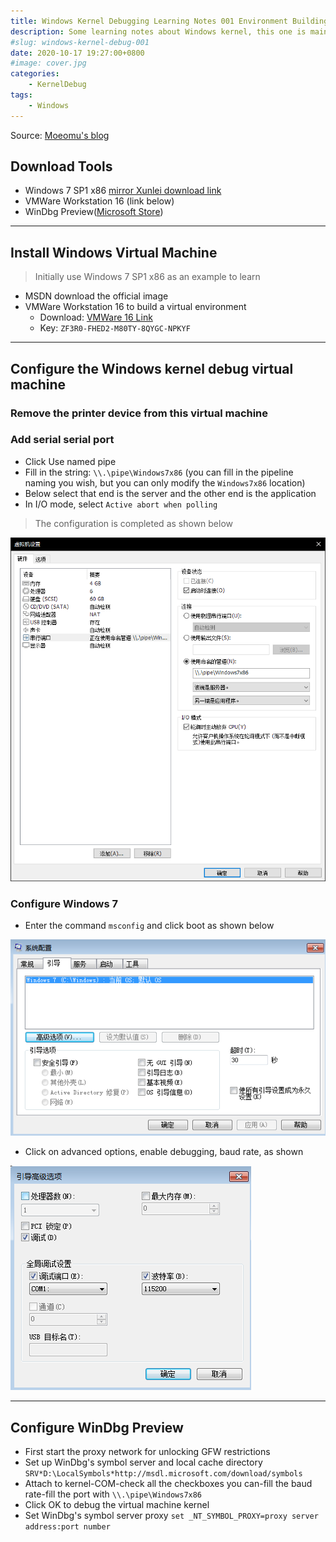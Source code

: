 ```yaml
---
title: Windows Kernel Debugging Learning Notes 001 Environment Building
description: Some learning notes about Windows kernel, this one is mainly about environment building
#slug: windows-kernel-debug-001
date: 2020-10-17 19:27:00+0800
#image: cover.jpg
categories:
    - KernelDebug
tags:
    - Windows
---
```


Source: [Moeomu's blog](/posts/windows-kernel-debugging-learning-notes-001-environment-building/)

## Download Tools

- Windows 7 SP1 x86 [mirror Xunlei download link](thunder://QUFlZDJrOi8vfGZpbGV8Y25fd2luZG93c183X3VsdGltYXRlX3dpdGhfc3AxX3g4Nl9kdmRfdV82Nzc0ODYuaXNvfDI2NTMyNzYxNjB8NzUwM0U0QjlCODczOERGQ0I5NTg3MjQ0NUM3MkFFRkJ8L1pa)
- VMWare Workstation 16 (link below)
- WinDbg Preview([Microsoft Store](https://www.microsoft.com/zh-cn/p/windbg-preview/9pgjgd53tn86))

---

## Install Windows Virtual Machine

> Initially use Windows 7 SP1 x86 as an example to learn

- MSDN download the official image
- VMWare Workstation 16 to build a virtual environment
  - Download: [VMWare 16 Link](https://www.vmware.com/go/getworkstation-win)
  - Key: `ZF3R0-FHED2-M80TY-8QYGC-NPKYF`

---

## Configure the Windows kernel debug virtual machine

### Remove the printer device from this virtual machine

### Add serial serial port

- Click Use named pipe
- Fill in the string: `\\.\pipe\Windows7x86` (you can fill in the pipeline naming you wish, but you can only modify the `Windows7x86` location)
- Below select that end is the server and the other end is the application
- In I/O mode, select `Active abort when polling`

> The configuration is completed as shown below

![Virtual Machine Configuration Diagram](Virtual%20Machine%20Configuration%20Diagram.png.png)

### Configure Windows 7

- Enter the command `msconfig` and click boot as shown below

![boot](boot.png)
  
- Click on advanced options, enable debugging, baud rate, as shown

![advanced-options](advanced-options.png)

---

## Configure WinDbg Preview

- First start the proxy network for unlocking GFW restrictions
- Set up WinDbg's symbol server and local cache directory `SRV*D:\LocalSymbols*http://msdl.microsoft.com/download/symbols`
- Attach to kernel-COM-check all the checkboxes you can-fill the baud rate-fill the port with `\\.\pipe\Windows7x86`
- Click OK to debug the virtual machine kernel
- Set WinDbg's symbol server proxy `set _NT_SYMBOL_PROXY=proxy server address:port number`
